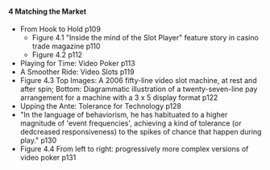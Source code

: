 #### 4 Matching the Market 
- From Hook to Hold p109
  - Figure 4.1 "Inside the mind of the Slot Player" feature story in casino trade magazine p110
  - Figure 4.2 p112
- Playing for Time: Video Poker p113
- A Smoother Ride: Video Slots p119
- Figure 4.3 Top Images: A 2006 fifty-line video slot machine, at rest and after spin; Bottom: Diagrammatic illustration of a twenty-seven-line pay arrangement for a machine with a 3 x 5 display format p122 
- Upping the Ante: Tolerance for Technology p128
- "In the language of behaviorism, he has habituated to a higher magnitude of 'event frequencies', achieving a kind of tolerance (or dedcreased responsiveness) to the spikes of chance that happen during play." p130
- Figure 4.4 From left to right: progressively more complex versions of video poker p131
